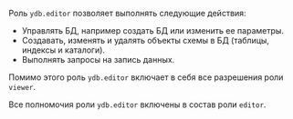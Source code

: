Роль `ydb.editor` позволяет выполнять следующие действия:

* Управлять БД, например создать БД или изменить ее параметры.
* Создавать, изменять и удалять объекты схемы в БД (таблицы, индексы и каталоги).
* Выполнять запросы на запись данных.

Помимо этого роль `ydb.editor` включает в себя все разрешения роли `viewer`.

Все полномочия роли `ydb.editor` включены в состав роли `editor`.